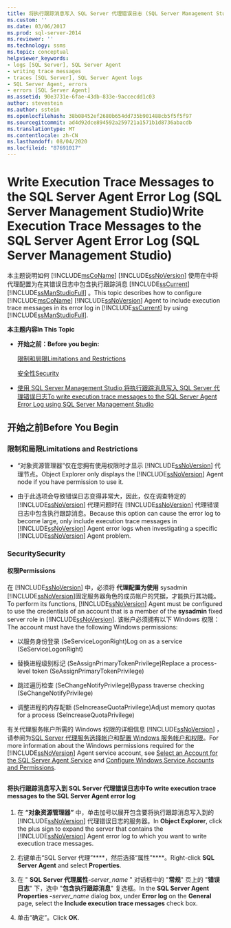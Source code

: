 ```yaml
---
title: 将执行跟踪消息写入 SQL Server 代理错误日志 (SQL Server Management Studio) |Microsoft Docs
ms.custom: ''
ms.date: 03/06/2017
ms.prod: sql-server-2014
ms.reviewer: ''
ms.technology: ssms
ms.topic: conceptual
helpviewer_keywords:
- logs [SQL Server], SQL Server Agent
- writing trace messages
- traces [SQL Server], SQL Server Agent logs
- SQL Server Agent, errors
- errors [SQL Server Agent]
ms.assetid: 90e3731e-6fae-43db-833e-9accecdd1c03
author: stevestein
ms.author: sstein
ms.openlocfilehash: 38b08452ef2680b654dd735b901488cb5f5f5f97
ms.sourcegitcommit: ad4d92dce894592a259721a1571b1d8736abacdb
ms.translationtype: MT
ms.contentlocale: zh-CN
ms.lasthandoff: 08/04/2020
ms.locfileid: "87691017"
---
```

# <a name="write-execution-trace-messages-to-the-sql-server-agent-error-log-sql-server-management-studio"></a><span data-ttu-id="aa5d1-102">Write Execution Trace Messages to the SQL Server Agent Error Log (SQL Server Management Studio)</span><span class="sxs-lookup"><span data-stu-id="aa5d1-102">Write Execution Trace Messages to the SQL Server Agent Error Log (SQL Server Management Studio)</span></span>
  <span data-ttu-id="aa5d1-103">本主题说明如何 [!INCLUDE[msCoName](../../includes/msconame-md.md)] [!INCLUDE[ssNoVersion](../../includes/ssnoversion-md.md)] 使用在中将代理配置为在其错误日志中包含执行跟踪消息 [!INCLUDE[ssCurrent](../../includes/sscurrent-md.md)] [!INCLUDE[ssManStudioFull](../../includes/ssmanstudiofull-md.md)] 。</span><span class="sxs-lookup"><span data-stu-id="aa5d1-103">This topic describes how to configure [!INCLUDE[msCoName](../../includes/msconame-md.md)] [!INCLUDE[ssNoVersion](../../includes/ssnoversion-md.md)] Agent to include execution trace messages in its error log in [!INCLUDE[ssCurrent](../../includes/sscurrent-md.md)] by using [!INCLUDE[ssManStudioFull](../../includes/ssmanstudiofull-md.md)].</span></span>  
  
 <span data-ttu-id="aa5d1-104">**本主题内容**</span><span class="sxs-lookup"><span data-stu-id="aa5d1-104">**In This Topic**</span></span>  
  
-   <span data-ttu-id="aa5d1-105">**开始之前：**</span><span class="sxs-lookup"><span data-stu-id="aa5d1-105">**Before you begin:**</span></span>  
  
     [<span data-ttu-id="aa5d1-106">限制和局限</span><span class="sxs-lookup"><span data-stu-id="aa5d1-106">Limitations and Restrictions</span></span>](#Restrictions)  
  
     [<span data-ttu-id="aa5d1-107">安全性</span><span class="sxs-lookup"><span data-stu-id="aa5d1-107">Security</span></span>](#Security)  
  
-   [<span data-ttu-id="aa5d1-108">使用 SQL Server Management Studio 将执行跟踪消息写入 SQL Server 代理错误日志</span><span class="sxs-lookup"><span data-stu-id="aa5d1-108">To write execution trace messages to the SQL Server Agent Error Log using SQL Server Management Studio</span></span>](#SSMSProcedure)  
  
##  <a name="before-you-begin"></a><a name="BeforeYouBegin"></a> <span data-ttu-id="aa5d1-109">开始之前</span><span class="sxs-lookup"><span data-stu-id="aa5d1-109">Before You Begin</span></span>  
  
###  <a name="limitations-and-restrictions"></a><a name="Restrictions"></a> <span data-ttu-id="aa5d1-110">限制和局限</span><span class="sxs-lookup"><span data-stu-id="aa5d1-110">Limitations and Restrictions</span></span>  
  
-   <span data-ttu-id="aa5d1-111">“对象资源管理器”仅在您拥有使用权限时才显示 [!INCLUDE[ssNoVersion](../../includes/ssnoversion-md.md)] 代理节点。</span><span class="sxs-lookup"><span data-stu-id="aa5d1-111">Object Explorer only displays the [!INCLUDE[ssNoVersion](../../includes/ssnoversion-md.md)] Agent node if you have permission to use it.</span></span>  
  
-   <span data-ttu-id="aa5d1-112">由于此选项会导致错误日志变得非常大，因此，仅在调查特定的 [!INCLUDE[ssNoVersion](../../includes/ssnoversion-md.md)] 代理问题时在 [!INCLUDE[ssNoVersion](../../includes/ssnoversion-md.md)] 代理错误日志中包含执行跟踪消息。</span><span class="sxs-lookup"><span data-stu-id="aa5d1-112">Because this option can cause the error log to become large, only include execution trace messages in [!INCLUDE[ssNoVersion](../../includes/ssnoversion-md.md)] Agent error logs when investigating a specific [!INCLUDE[ssNoVersion](../../includes/ssnoversion-md.md)] Agent problem.</span></span>  
  
###  <a name="security"></a><a name="Security"></a> <span data-ttu-id="aa5d1-113">Security</span><span class="sxs-lookup"><span data-stu-id="aa5d1-113">Security</span></span>  
  
####  <a name="permissions"></a><a name="Permissions"></a> <span data-ttu-id="aa5d1-114">权限</span><span class="sxs-lookup"><span data-stu-id="aa5d1-114">Permissions</span></span>  
 <span data-ttu-id="aa5d1-115">在 [!INCLUDE[ssNoVersion](../../includes/ssnoversion-md.md)] 中，必须将 **代理配置为使用** sysadmin [!INCLUDE[ssNoVersion](../../includes/ssnoversion-md.md)]固定服务器角色的成员帐户的凭据，才能执行其功能。</span><span class="sxs-lookup"><span data-stu-id="aa5d1-115">To perform its functions, [!INCLUDE[ssNoVersion](../../includes/ssnoversion-md.md)] Agent must be configured to use the credentials of an account that is a member of the **sysadmin** fixed server role in [!INCLUDE[ssNoVersion](../../includes/ssnoversion-md.md)].</span></span> <span data-ttu-id="aa5d1-116">该帐户必须拥有以下 Windows 权限：</span><span class="sxs-lookup"><span data-stu-id="aa5d1-116">The account must have the following Windows permissions:</span></span>  
  
-   <span data-ttu-id="aa5d1-117">以服务身份登录 (SeServiceLogonRight)</span><span class="sxs-lookup"><span data-stu-id="aa5d1-117">Log on as a service (SeServiceLogonRight)</span></span>  
  
-   <span data-ttu-id="aa5d1-118">替换进程级别标记 (SeAssignPrimaryTokenPrivilege)</span><span class="sxs-lookup"><span data-stu-id="aa5d1-118">Replace a process-level token (SeAssignPrimaryTokenPrivilege)</span></span>  
  
-   <span data-ttu-id="aa5d1-119">跳过遍历检查 (SeChangeNotifyPrivilege)</span><span class="sxs-lookup"><span data-stu-id="aa5d1-119">Bypass traverse checking (SeChangeNotifyPrivilege)</span></span>  
  
-   <span data-ttu-id="aa5d1-120">调整进程的内存配额 (SeIncreaseQuotaPrivilege)</span><span class="sxs-lookup"><span data-stu-id="aa5d1-120">Adjust memory quotas for a process (SeIncreaseQuotaPrivilege)</span></span>  
  
 <span data-ttu-id="aa5d1-121">有关代理服务帐户所需的 Windows 权限的详细信息 [!INCLUDE[ssNoVersion](../../includes/ssnoversion-md.md)] ，请参阅为[SQL Server 代理服务选择帐户](select-an-account-for-the-sql-server-agent-service.md)和[配置 Windows 服务帐户和权限](../../database-engine/configure-windows/configure-windows-service-accounts-and-permissions.md)。</span><span class="sxs-lookup"><span data-stu-id="aa5d1-121">For more information about the Windows permissions required for the [!INCLUDE[ssNoVersion](../../includes/ssnoversion-md.md)] Agent service account, see [Select an Account for the SQL Server Agent Service](select-an-account-for-the-sql-server-agent-service.md) and [Configure Windows Service Accounts and Permissions](../../database-engine/configure-windows/configure-windows-service-accounts-and-permissions.md).</span></span>  
  
##  <a name="SSMSProcedure"></a>   
#### <a name="to-write-execution-trace-messages-to-the-sql-server-agent-error-log"></a><span data-ttu-id="aa5d1-122">将执行跟踪消息写入到 SQL Server 代理错误日志中</span><span class="sxs-lookup"><span data-stu-id="aa5d1-122">To write execution trace messages to the SQL Server Agent error log</span></span>  
  
1.  <span data-ttu-id="aa5d1-123">在 **“对象资源管理器”** 中，单击加号以展开包含要将执行跟踪消息写入到的 [!INCLUDE[ssNoVersion](../../includes/ssnoversion-md.md)] 代理错误日志的服务器。</span><span class="sxs-lookup"><span data-stu-id="aa5d1-123">In **Object Explorer**, click the plus sign to expand the server that contains the [!INCLUDE[ssNoVersion](../../includes/ssnoversion-md.md)] Agent error log to which you want to write execution trace messages.</span></span>  
  
2.  <span data-ttu-id="aa5d1-124">右键单击“SQL Server 代理”\*\*\*\*，然后选择“属性”\*\*\*\*。</span><span class="sxs-lookup"><span data-stu-id="aa5d1-124">Right-click **SQL Server Agent** and select **Properties**.</span></span>  
  
3.  <span data-ttu-id="aa5d1-125">在 " **SQL Server 代理属性-**_server_name_ " 对话框中的 "**常规**" 页上的 "**错误日志**" 下，选中 "**包含执行跟踪消息**" 复选框。</span><span class="sxs-lookup"><span data-stu-id="aa5d1-125">In the **SQL Server Agent Properties -**_server_name_ dialog box, under **Error log** on the **General** page, select the **Include execution trace messages** check box.</span></span>  
  
4.  <span data-ttu-id="aa5d1-126">单击“确定”。</span><span class="sxs-lookup"><span data-stu-id="aa5d1-126">Click **OK**.</span></span>  
  
  

